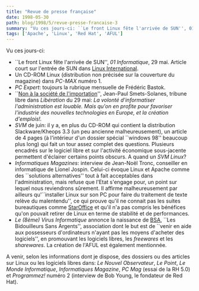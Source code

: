 ```yaml
---
title: "Revue de presse française"
date: 1998-05-30
path: blog/1998/5/revue-presse-francaise-3
summary: "Vu ces jours-ci: ``Le front Linux fête l'arrivée de SUN'', 01 Informatique, 29 mai."
tags: ['Apache', 'Linux', 'Red Hat', 'AFUL']
---
```


<P>
Vu ces jours-ci:
</P>

<UL>

<LI>``Le front Linux fête l'arrivée de SUN'', <EM>01
Informatique</EM>, 29 mai. Article court sur l'entrée de SUN dans <A HREF="http://www.li.org/">Linux International</A>.
<LI>Un CD-ROM Linux (distribution non précisée sur la couverture du
magazine) dans <EM>PC-MAX</EM> numéro 1.
<LI><EM>PC Expert</EM>: toujours la rubrique mensuelle de Frédéric
Bastok.
<LI>``<A HREF="http://www.liberation.fr/multi/tribunes.html">Non à la
société de l'importation</A>'', Jean-Paul Smets-Solanes, tribune libre
dans <EM>Libération</EM> du 29 mai: <EM>La volonté d'informatiser
l'administration est louable. Mais qu'on en profite pour favoriser
l'industrie des nouvelles technologies en Europe, et la création
d'emplois!.</EM>
<LI><EM>SVM</EM> de juin: il y a, en plus du CD-ROM qui contient la
distribution Slackware/Kheops 3.3 (un peu ancienne malheureusement),
un article de 4 pages (à l'intérieur d'un dossier spécial ``windows
98'' beaucoup plus long) qui fait un tour assez complet des
questions. Plusieurs encadrés sur le logiciel libre et sur l'activité
économique sous-jacente permettent d'éclairer certains points obscurs. A
quand un <EM>SVM Linux</EM>?
<LI><EM>Informatiques Magazines</EM>: interview de Jean-Noël Tronc,
conseiller en informatique de Lionel Jospin. Celui-ci évoque Linux et
Apache comme des ``solutions alternatives'' tout à fait acceptables
dans l'administration, mais refuse que l'Etat s'engage pour, un point
sur lequel nous reviendrons sûrement. Il affirme malheureusement par
ailleurs qu'``installer Linux sur son PC pour faire du traitement de texte
relève du malentendu'', ce qui prouve qu'il ne connait pas les suites
bureautiques comme <A HREF="http://www.stardivision.de/">StarOffice</A>
et qu'il n'a pas compris les bénéfices qu'on pouvait retirer de Linux
en terme de stabilité et de performances.
<LI><EM>Le (8ème) Virus Informatique</EM> annonce la naissance de
<A HREF="http://www.acbm.com/bsa/">BSA</A>, ``Les Bidouilleurs Sans
Argents'', association dont le but est de ``venir en aide aux possesseurs
d'ordinateurs n'ayant pas les moyens d'acheter des logiciels'',
en promouvant les logiciels libres, les <EM>freewares</EM> et les
<EM>sharewares</EM>. La création de l'AFUL est également mentionnée.
</UL>

<P>
A venir, selon les informations dont je dispose, des dossiers ou
des articles sur Linux ou les logiciels libres dans: <EM>Le Nouvel
Observateur</EM>, <EM>Le Point</EM>, <EM>Le Monde Informatique</EM>,
<EM>Informatiques Magazine</EM>, <EM>PC Mag</EM> (essai de la RH 5.0)
et <EM>Programmez!</EM> numéro 2 (interview de Bob Young, le fondateur
de Red Hat).
</P>


